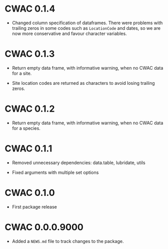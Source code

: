 # CWAC 0.1.4

* Changed column specification of dataframes. There were problems with trailing
zeros in some codes such as `LocationCode` and dates, so we are now more conservative
and favour character variables.

# CWAC 0.1.3

* Return empty data frame, with informative warning, when no CWAC data for a site.

* Site location codes are returned as characters to avoid losing trailing zeros.

# CWAC 0.1.2

* Return empty data frame, with informative warning, when no CWAC data for a species.

# CWAC 0.1.1

* Removed unnecessary dependencies: data.table, lubridate, utils

* Fixed arguments with multiple set options

# CWAC 0.1.0

* First package release

# CWAC 0.0.0.9000

* Added a `NEWS.md` file to track changes to the package.
